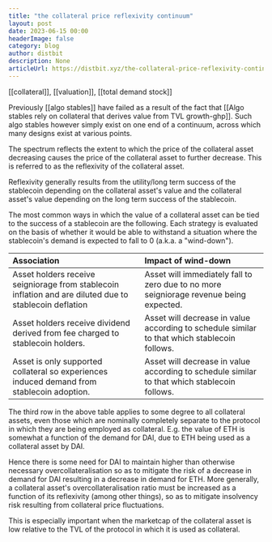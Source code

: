 ```yaml
---
title: "the collateral price reflexivity continuum"
layout: post
date: 2023-06-15 00:00
headerImage: false
category: blog
author: distbit
description: None
articleUrl: https://distbit.xyz/the-collateral-price-reflexivity-continuum
---
```


[[collateral]], [[valuation]], [[total demand stock]]

Previously [[algo stables]] have failed as a result of the fact that [[Algo stables rely on collateral that derives value from TVL growth-ghp]]. Such algo stables however simply exist on one end of a continuum, across which many designs exist at various points.

The spectrum reflects the extent to which the price of the collateral asset decreasing causes the price of the collateral asset to further decrease. This is referred to as the reflexivity of the collateral asset.

Reflexivity generally results from the utility/long term success of the stablecoin depending on the collateral asset's value and the collateral asset's value depending on the long term success of the stablecoin. 

The most common ways in which the value of a collateral asset can be tied to the success of a stablecoin are the following. Each strategy is evaluated on the basis of whether it would be able to withstand a situation where the stablecoin's demand is expected to fall to 0 (a.k.a. a "wind-down").

|Association      |Impact of wind-down  |
|:------------------------------------------------------------------------------------------------------------------------------------------------------------------------|:-----------------------------------------------------------------------------------|
|Asset holders receive seigniorage from stablecoin inflation and are diluted due to stablecoin deflation |Asset will immediately fall to zero due to no more seigniorage revenue being expected.|
|Asset holders receive dividend derived from fee charged to stablecoin holders. |Asset will decrease in value according to schedule similar to that which stablecoin follows.   |
|Asset is only supported collateral so experiences induced demand from stablecoin adoption. |Asset will decrease in value according to schedule similar to that which stablecoin follows. |


The third row in the above table applies to some degree to all collateral assets, even those which are nominally completely separate to the protocol in which they are being employed as collateral. E.g. the value of ETH is somewhat a function of the demand for DAI, due to ETH being used as a collateral asset by DAI.

Hence there is some need for DAI to maintain higher than otherwise necessary overcollateralisation so as to mitigate the risk of a decrease in demand for DAI resulting in a decrease in demand for ETH. More generally, a collateral asset's overcollateralisation ratio must be increased as a function of its reflexivity (among other things), so as to mitigate insolvency risk resulting from collateral price fluctuations. 

This is especially important when the marketcap of the collateral asset is low relative to the TVL of the protocol in which it is used as collateral.